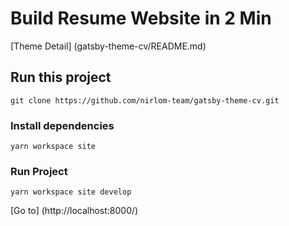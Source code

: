 # Build Resume Website in 2 Min

[Theme Detail] (gatsby-theme-cv/README.md)

## Run this project

`git clone https://github.com/nirlom-team/gatsby-theme-cv.git`

### Install dependencies
`yarn workspace site`

### Run Project
`yarn workspace site develop`

[Go to] (http://localhost:8000/)
